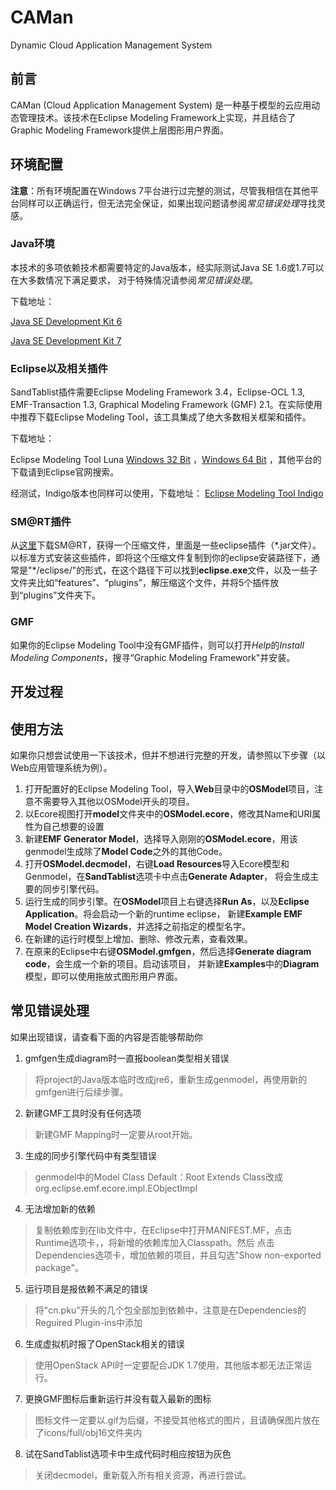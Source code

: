 # CAMan
Dynamic Cloud Application Management System

## 前言

CAMan (Cloud Application Management System) 是一种基于模型的云应用动态管理技术。该技术在Eclipse Modeling Framework上实现，并且结合了Graphic Modeling Framework提供上层图形用户界面。

## 环境配置

**注意**：所有环境配置在Windows 7平台进行过完整的测试，尽管我相信在其他平台同样可以正确运行，但无法完全保证，如果出现问题请参阅*常见错误处理*寻找灵感。

### Java环境

本技术的多项依赖技术都需要特定的Java版本，经实际测试Java SE 1.6或1.7可以在大多数情况下满足要求，
对于特殊情况请参阅*常见错误处理*。

下载地址：

[Java SE Development Kit 6](http://www.oracle.com/technetwork/java/javase/downloads/java-archive-downloads-javase6-419409.html)

[Java SE Development Kit 7](http://www.oracle.com/technetwork/java/javase/downloads/jdk7-downloads-1880260.html)

### Eclipse以及相关插件

SandTablist插件需要Eclipse Modeling Framework 3.4，Eclipse-OCL 1.3, EMF-Transaction 1.3, Graphical Modeling Framework (GMF) 2.1。在实际使用中推荐下载Eclipse Modeling Tool，该工具集成了绝大多数相关框架和插件。

下载地址：

Eclipse Modeling Tool Luna [Windows 32 Bit](https://www.eclipse.org/downloads/download.php?file=/technology/epp/downloads/release/luna/SR2/eclipse-modeling-luna-SR2-win32.zip)
，[Windows 64 Bit](https://www.eclipse.org/downloads/download.php?file=/technology/epp/downloads/release/luna/SR2/eclipse-modeling-luna-SR2-win32-x86_64.zip)
，其他平台的下载请到Eclipse官网搜索。

经测试，Indigo版本也同样可以使用，下载地址：
[Eclipse Modeling Tool Indigo](https://www.eclipse.org/downloads/packages/eclipse-modeling-tools/indigosr2)

### SM@RT插件

从[这里](http://smatrt.googlecode.com/files/smatrt.zip)下载SM@RT，获得一个压缩文件，里面是一些eclipse插件（\*.jar文件）。以标准方式安装这些插件，即将这个压缩文件复制到你的eclipse安装路径下，通常是"\*/eclipse/"的形式，在这个路径下可以找到**eclipse.exe**文件，以及一些子文件夹比如“features”、“plugins”，解压缩这个文件，并将5个插件放到“plugins”文件夹下。

### GMF

如果你的Eclipse Modeling Tool中没有GMF插件，则可以打开*Help*的*Install Modeling Components*，搜寻“Graphic Modeling Framework"并安装。

## 开发过程

## 使用方法

如果你只想尝试使用一下该技术，但并不想进行完整的开发，请参照以下步骤（以Web应用管理系统为例）。

1. 打开配置好的Eclipse Modeling Tool，导入**Web**目录中的**OSModel**项目，注意不需要导入其他以OSModel开头的项目。
2. 以Ecore视图打开**model**文件夹中的**OSModel.ecore**，修改其Name和URI属性为自己想要的设置
3. 新建**EMF Generator Model**，选择导入刚刚的**OSModel.ecore**，用该genmodel生成除了**Model Code**之外的其他Code。
4. 打开**OSModel.decmodel**，右键**Load Resources**导入Ecore模型和Genmodel，在**SandTablist**选项卡中点击**Generate Adapter**，
将会生成主要的同步引擎代码。
5. 运行生成的同步引擎。在**OSModel**项目上右键选择**Run As**，以及**Eclipse Application**。将会启动一个新的runtime eclipse，
新建**Example EMF Model Creation Wizards**，并选择之前指定的模型名字。
6. 在新建的运行时模型上增加、删除、修改元素，查看效果。
7. 在原来的Eclipse中右键**OSModel.gmfgen**，然后选择**Generate diagram code**，会生成一个新的项目。启动该项目，
并新建**Examples**中的**Diagram**模型，即可以使用拖放式图形用户界面。


## 常见错误处理

如果出现错误，请查看下面的内容是否能够帮助你

1. gmfgen生成diagram时一直报boolean类型相关错误
>将project的Java版本临时改成jre6，重新生成genmodel，再使用新的gmfgen进行后续步骤。

2. 新建GMF工具时没有任何选项
> 新建GMF Mapping时一定要从root开始。

3. 生成的同步引擎代码中有类型错误
> genmodel中的Model Class Default：Root Extends Class改成org.eclipse.emf.ecore.impl.EObjectImpl

4. 无法增加新的依赖
> 复制依赖库到在lib文件中，在Eclipse中打开MANIFEST.MF，点击Runtime选项卡，，将新增的依赖库加入Classpath。然后
点击Dependencies选项卡，增加依赖的项目，并且勾选"Show non-exported package"。

5. 运行项目是报依赖不满足的错误
> 将"cn.pku"开头的几个包全部加到依赖中，注意是在Dependencies的Reguired Plugin-ins中添加

6. 生成虚拟机时报了OpenStack相关的错误
> 使用OpenStack API时一定要配合JDK 1.7使用，其他版本都无法正常运行。

7. 更换GMF图标后重新运行并没有载入最新的图标
> 图标文件一定要以.gif为后缀，不接受其他格式的图片，且请确保图片放在了icons/full/obj16文件夹内

8. 试在SandTablist选项卡中生成代码时相应按钮为灰色
> 关闭decmodel，重新载入所有相关资源，再进行尝试。
